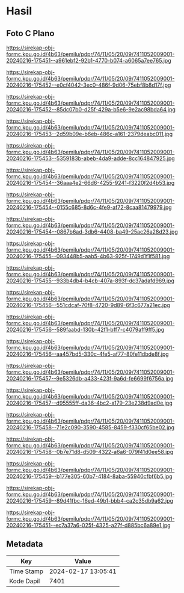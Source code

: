 # Hasil

## Foto C Plano

https://sirekap-obj-formc.kpu.go.id/4b63/pemilu/pdpr/74/11/05/20/09/7411052009001-20240216-175451--a961ebf2-92b1-4770-b074-a6065a7ee765.jpg

https://sirekap-obj-formc.kpu.go.id/4b63/pemilu/pdpr/74/11/05/20/09/7411052009001-20240216-175452--e0cf4042-3ec0-486f-9d06-75ebf8b8d17f.jpg

https://sirekap-obj-formc.kpu.go.id/4b63/pemilu/pdpr/74/11/05/20/09/7411052009001-20240216-175452--85dc07b0-d25f-429a-b5e6-9e2ac98bda64.jpg

https://sirekap-obj-formc.kpu.go.id/4b63/pemilu/pdpr/74/11/05/20/09/7411052009001-20240216-175453--2d59b09e-b6eb-486c-a161-2379deabc011.jpg

https://sirekap-obj-formc.kpu.go.id/4b63/pemilu/pdpr/74/11/05/20/09/7411052009001-20240216-175453--5359183b-abeb-4da9-adde-8cc164847925.jpg

https://sirekap-obj-formc.kpu.go.id/4b63/pemilu/pdpr/74/11/05/20/09/7411052009001-20240216-175454--36aaa4e2-66d6-4255-9241-f3220f2d4b53.jpg

https://sirekap-obj-formc.kpu.go.id/4b63/pemilu/pdpr/74/11/05/20/09/7411052009001-20240216-175454--0155c685-8d6c-4fe9-af72-8caa81479979.jpg

https://sirekap-obj-formc.kpu.go.id/4b63/pemilu/pdpr/74/11/05/20/09/7411052009001-20240216-175454--0867b6ad-3db6-4408-ba49-25ac26a28d23.jpg

https://sirekap-obj-formc.kpu.go.id/4b63/pemilu/pdpr/74/11/05/20/09/7411052009001-20240216-175455--093448b5-aab5-4b63-925f-1749d1f1f581.jpg

https://sirekap-obj-formc.kpu.go.id/4b63/pemilu/pdpr/74/11/05/20/09/7411052009001-20240216-175455--933b4db4-b4cb-407a-893f-dc37adafd969.jpg

https://sirekap-obj-formc.kpu.go.id/4b63/pemilu/pdpr/74/11/05/20/09/7411052009001-20240216-175456--551cdcaf-70f8-4720-9d89-6f3c677a21ec.jpg

https://sirekap-obj-formc.kpu.go.id/4b63/pemilu/pdpr/74/11/05/20/09/7411052009001-20240216-175456--589faabd-130b-42f1-bff7-c4079aff9ff5.jpg

https://sirekap-obj-formc.kpu.go.id/4b63/pemilu/pdpr/74/11/05/20/09/7411052009001-20240216-175456--aa457bd5-330c-4fe5-af77-80fe11dbde8f.jpg

https://sirekap-obj-formc.kpu.go.id/4b63/pemilu/pdpr/74/11/05/20/09/7411052009001-20240216-175457--9e5326db-a433-423f-9a6d-fe6699f6756a.jpg

https://sirekap-obj-formc.kpu.go.id/4b63/pemilu/pdpr/74/11/05/20/09/7411052009001-20240216-175457--d95555ff-da36-4bc2-a179-23e238d9ad0e.jpg

https://sirekap-obj-formc.kpu.go.id/4b63/pemilu/pdpr/74/11/05/20/09/7411052009001-20240216-175458--71e2c090-3590-4585-8459-f330cf65be02.jpg

https://sirekap-obj-formc.kpu.go.id/4b63/pemilu/pdpr/74/11/05/20/09/7411052009001-20240216-175458--0b7e71d8-d509-4322-a6a6-079f41d0ee58.jpg

https://sirekap-obj-formc.kpu.go.id/4b63/pemilu/pdpr/74/11/05/20/09/7411052009001-20240216-175459--b177e305-60b7-4184-8aba-55940cfbf6b5.jpg

https://sirekap-obj-formc.kpu.go.id/4b63/pemilu/pdpr/74/11/05/20/09/7411052009001-20240216-175459--89d41fbc-16ed-49b1-bbb4-ca2c35db9a62.jpg

https://sirekap-obj-formc.kpu.go.id/4b63/pemilu/pdpr/74/11/05/20/09/7411052009001-20240216-175451--ec7a37a6-025f-4325-a27f-d885bc6a89e1.jpg


## Metadata

| Key        | Value               |
| ---------- | ------------------- |
| Time Stamp | 2024-02-17 13:05:41 |
| Kode Dapil | 7401                |



